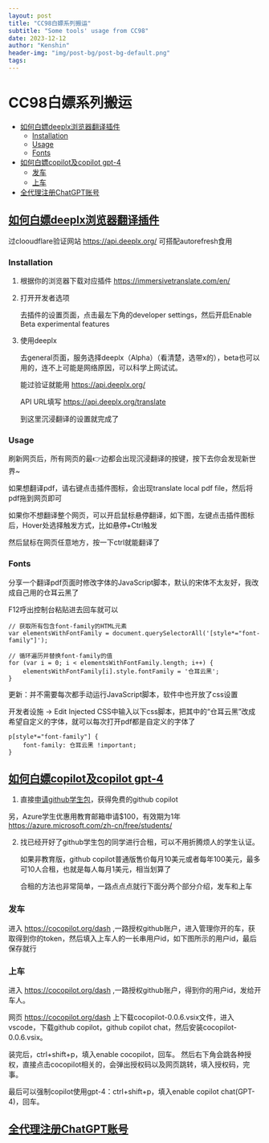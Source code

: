```yaml
---
layout: post
title: "CC98白嫖系列搬运"
subtitle: "Some tools' usage from CC98"
date: 2023-12-12
author: "Kenshin"
header-img: "img/post-bg/post-bg-default.png"
tags: 
---
```


# CC98白嫖系列搬运

- [如何白嫖deeplx浏览器翻译插件](#如何白嫖deeplx浏览器翻译插件)
  - [Installation](#installation)
  - [Usage](#usage)
  - [Fonts](#fonts)
- [如何白嫖copilot及copilot gpt-4](#如何白嫖copilot及copilot-gpt-4)
  - [发车](#发车)
  - [上车](#上车)
- [全代理注册ChatGPT账号](#全代理注册chatgpt账号)

## [如何白嫖deeplx浏览器翻译插件](https://www.cc98.org/topic/5765505)

过clooudflare验证网站 https://api.deeplx.org/ 可搭配autorefresh食用

### Installation

1. 根据你的浏览器下载对应插件 https://immersivetranslate.com/en/

2. 打开开发者选项

    去插件的设置页面，点击最左下角的developer settings，然后开启Enable Beta experimental features

3. 使用deeplx

    去general页面，服务选择deeplx（Alpha）（看清楚，选带x的），beta也可以用的，连不上可能是网络原因，可以科学上网试试。

    能过验证就能用 https://api.deeplx.org/

    API URL填写 https://api.deeplx.org/translate

    到这里沉浸翻译的设置就完成了

### Usage

刷新网页后，所有网页的最👉边都会出现沉浸翻译的按键，按下去你会发现新世界~

如果想翻译pdf，请右键点击插件图标，会出现translate local pdf file，然后将pdf拖到网页即可

如果你不想翻译整个网页，可以开启鼠标悬停翻译，如下图，左键点击插件图标后，Hover处选择触发方式，比如悬停+Ctrl触发

然后鼠标在网页任意地方，按一下ctrl就能翻译了

### Fonts

分享一个翻译pdf页面时修改字体的JavaScript脚本，默认的宋体不太友好，我改成自己用的仓耳云黑了

F12呼出控制台粘贴进去回车就可以
```
// 获取所有包含font-family的HTML元素
var elementsWithFontFamily = document.querySelectorAll('[style*="font-family"]');

// 循环遍历并替换font-family的值
for (var i = 0; i < elementsWithFontFamily.length; i++) {
    elementsWithFontFamily[i].style.fontFamily = '仓耳云黑';
}
```

更新：并不需要每次都手动运行JavaScript脚本，软件中也开放了css设置

开发者设施 → Edit Injected CSS中输入以下css脚本，把其中的“仓耳云黑”改成希望自定义的字体，就可以每次打开pdf都是自定义的字体了
```
p[style*="font-family"] {
    font-family: 仓耳云黑 !important;
}
```

## [如何白嫖copilot及copilot gpt-4](https://www.cc98.org/topic/5765449)

1. 直接[申请github学生包](https://education.github.com/pack/join)，获得免费的github copilot

另，Azure学生优惠用教育邮箱申请$100，有效期为1年 https://azure.microsoft.com/zh-cn/free/students/

2. 找已经开好了github学生包的同学进行合租，可以不用折腾烦人的学生认证。
    
    如果非教育版，github copilot普通版售价每月10美元或者每年100美元，最多可10人合租，也就是每人每月1美元，相当划算了

    合租的方法也非常简单，一路点点点就行下面分两个部分介绍，发车和上车

### 发车

进入 https://cocopilot.org/dash ,一路授权github账户，进入管理你开的车，获取得到你的token，然后填入上车人的一长串用户id，如下图所示的用户id，最后保存就行

### 上车

进入 https://cocopilot.org/dash ,一路授权github账户，得到你的用户id，发给开车人。

网页 https://cocopilot.org/dash 上下载cocopilot-0.0.6.vsix文件，进入vscode，下载github copilot，github copilot chat，然后安装cocopilot-0.0.6.vsix。

装完后，ctrl+shift+p，填入enable cocopilot，回车。 然后右下角会跳各种授权，直接点击cocopilot相关的，会弹出授权码以及网页跳转，填入授权码，完事。

最后可以强制copilot使用gpt-4：ctrl+shift+p，填入enable copilot chat(GPT-4)，回车。

## [全代理注册ChatGPT账号](https://zhile.io/2023/12/09/pandoranext-introduction.html)
